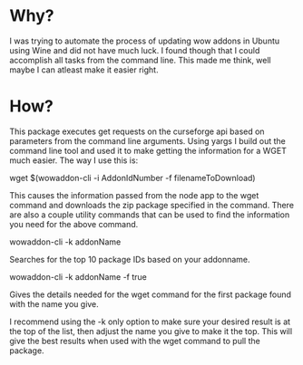 # Why?
I was trying to automate the process of updating wow addons in Ubuntu using Wine and did not have much luck. I found though that I could accomplish all tasks from the command line. This made me think, well maybe I can atleast make it easier right.

# How?
This package executes get requests on the curseforge api based on parameters from the command line arguments. Using yargs I build out the command line tool and used it to make getting the information for a WGET much easier. The way I use this is: 

<p>wget $(wowaddon-cli -i AddonIdNumber -f filenameToDownload)</p>

This causes the information passed from the node app to the wget command and downloads the zip package specified in the command. There are also a couple utility commands that can be used to find the information you need for the above command.

<p>wowaddon-cli -k addonName</p>
Searches for the top 10 package IDs based on your addonname.

<p>wowaddon-cli -k addonName -f true</p>
Gives the details needed for the wget command for the first package found with the name you give. 

I recommend using the -k only option to make sure your desired result is at the top of the list, then adjust the name you give to make it the top. This will give the best results when used with the wget command to pull the package.

